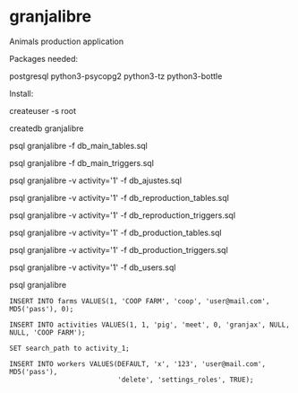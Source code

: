 # granjalibre
Animals production application

Packages needed:

postgresql python3-psycopg2 python3-tz python3-bottle

Install:

  createuser -s root

  createdb granjalibre

  psql granjalibre -f db_main_tables.sql

  psql granjalibre -f db_main_triggers.sql

  psql granjalibre -v activity='1' -f db_ajustes.sql
  
  psql granjalibre -v activity='1' -f db_reproduction_tables.sql

  psql granjalibre -v activity='1' -f db_reproduction_triggers.sql

  psql granjalibre -v activity='1' -f db_production_tables.sql

  psql granjalibre -v activity='1' -f db_production_triggers.sql

  psql granjalibre -v activity='1' -f db_users.sql

  psql granjalibre

    INSERT INTO farms VALUES(1, 'COOP FARM', 'coop', 'user@mail.com', MD5('pass'), 0);

    INSERT INTO activities VALUES(1, 1, 'pig', 'meet', 0, 'granjax', NULL, NULL, 'COOP FARM');

    SET search_path to activity_1;

    INSERT INTO workers VALUES(DEFAULT, 'x', '123', 'user@mail.com', MD5('pass'),
                               'delete', 'settings_roles', TRUE);
